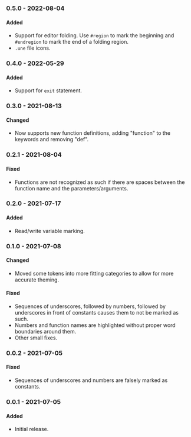 ### 0.5.0 - 2022-08-04

#### Added
- Support for editor folding. Use `#region` to mark the beginning and `#endregion` to mark the end of a folding region.
- `.une` file icons.

### 0.4.0 - 2022-05-29

#### Added
- Support for `exit` statement.

### 0.3.0 - 2021-08-13

#### Changed
- Now supports new function definitions, adding "function" to the keywords and removing "def".

### 0.2.1 - 2021-08-04

#### Fixed
- Functions are not recognized as such if there are spaces between the function name and the parameters/arguments.

### 0.2.0 - 2021-07-17

#### Added
- Read/write variable marking.

### 0.1.0 - 2021-07-08

#### Changed
- Moved some tokens into more fitting categories to allow for more accurate theming.

#### Fixed
- Sequences of underscores, followed by numbers, followed by underscores in front of constants causes them to not be marked as such.
- Numbers and function names are highlighted without proper word boundaries around them.
- Other small fixes.

### 0.0.2 - 2021-07-05

#### Fixed
- Sequences of underscores and numbers are falsely marked as constants.

### 0.0.1 - 2021-07-05

#### Added
- Initial release.
